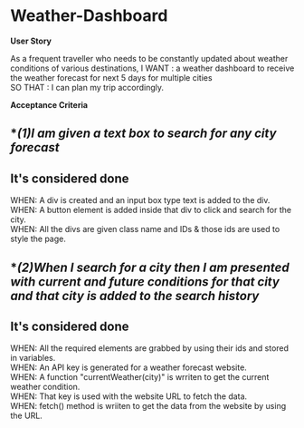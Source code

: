 # Weather-Dashboard

**User Story**

As a frequent traveller who needs to be constantly updated about weather conditions of various destinations,
I WANT  :  a weather dashboard to receive the weather forecast for next 5 days for multiple 
           cities<br>
SO THAT :  I can plan my trip accordingly.

**Acceptance Criteria**

**(1)*I am given a text box to search for any city forecast**
------
It's considered done<br>
------
WHEN: A div is created and an input box type text is added to the div.<br>
WHEN: A button element is added inside that div to click and search for the city.<br>
WHEN: All the divs are given class name and IDs & those ids are used to style the page.

**(2)*When I search for a city then I am presented with current and future conditions for that city and that city is added to the search history**
------
It's considered done<br>
------
WHEN: All the required elements are grabbed by using their ids and stored in variables.<br>
WHEN: An API key is generated for a weather forecast website.<br>
WHEN: A function "currentWeather(city)" is wrriten to get the current weather condition.<br>
WHEN: That key is used with the website URL to fetch the data.<br> 
WHEN: fetch() method is wriiten to get the data from the website by using the URL.
